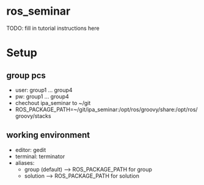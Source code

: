 ros_seminar
===========

TODO: fill in tutorial instructions here


# Setup
## group pcs
* user: group1 ... group4
* pw: group1 ... group4
* chechout ipa_seminar to ~/git
* ROS_PACKAGE_PATH=~/git/ipa_seminar:/opt/ros/groovy/share:/opt/ros/groovy/stacks

## working environment
* editor: gedit
* terminal: terminator
* aliases: 
  * group (default) --> ROS_PACKAGE_PATH for group
  * solution --> ROS_PACKAGE_PATH for solution

